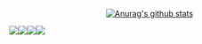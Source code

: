 <div align="center">

[![Anurag's github stats](https://github-readme-stats.vercel.app/api?username=bigpel66)](https://github.com/anuraghazra/github-readme-stats)

</div>

<div style="display:flex" align="center">

<img src="https://hits.seeyoufarm.com/api/count/incr/badge.svg?url=https%3A%2F%2Fgithub.com%2Fbigpel66%2Fhit-counter&count_bg=%2379C83D&title_bg=%23555555&icon=&icon_color=%23E7E7E7&title=hits&edge_flat=false"/>

<link href="https://bigpel66.tistory.com">
<img src="http://img.shields.io/badge/-Blog-black?style=flat&logo=stackoverflow&logoColor=white&link=https://bigpel66.tistory.com/"/>
</link>

<img src="https://img.shields.io/badge/-LinkedIn-blue?style=flat&logo=Linkedin&logoColor=white&link=https://www.linkedin.com/in/jong-hwan-seo-9296241a3/"/>

<img src="https://img.shields.io/badge/-Gmail-d14836?style=flat&logo=Gmail&logoColor=white&link=mailto:bigpel66@gmail.com"/>

</div>
